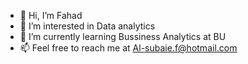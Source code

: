 - 👋 Hi, I’m Fahad
- 👀 I’m interested in Data analytics 
- 🌱 I’m currently learning Bussiness Analytics at BU
- 📫 Feel free to reach me at Al-subaie.f@hotmail.com

<!---
fahad-213/fahad-213 is a ✨ special ✨ repository because its `README.md` (this file) appears on your GitHub profile.
You can click the Preview link to take a look at your changes.
--->
